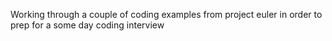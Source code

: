 Working through a couple of coding examples from project euler in order to prep for a some day coding interview
